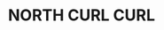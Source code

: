---
lastmod: '2025-04-06T06:05:20+00:00'
latitude: -33.748914
layout: suburb
longitude: 151.279999
postcode: '2099'
state: NSW
title: NORTH CURL CURL
url: /nsw/north-curl-curl/
---
